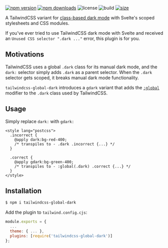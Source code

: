[![npm version](http://img.shields.io/npm/v/tailwindcss-global-dark.svg)](https://www.npmjs.com/package/tailwindcss-global-dark)
[![npm downloads](https://img.shields.io/npm/dm/tailwindcss-global-dark.svg)](https://www.npmjs.com/package/tailwindcss-global-dark)
![license](https://img.shields.io/npm/l/tailwindcss-global-dark)
![build](https://img.shields.io/github/workflow/status/bryanmylee/tailwindcss-global-dark/publish)
[![size](https://img.shields.io/bundlephobia/min/tailwindcss-global-dark)](https://bundlephobia.com/result?p=tailwindcss-global-dark)

A TailwindCSS variant for [class-based dark mode](https://tailwindcss.com/docs/dark-mode#toggling-dark-mode-manually) with Svelte's scoped stylesheets and CSS modules.

If you've ever tried to use TailwindCSS dark mode with Svelte and received an `Unused CSS selector ".dark ..."` error, this plugin is for you.

## Motivations

TailwindCSS uses a global `.dark` class for its manual dark mode, and the `dark:` selector simply adds `.dark` as a parent selector. When the `.dark` selector gets scoped, it breaks manual dark mode functionality.

`tailwindcss-global-dark` introduces a `gdark` variant that adds the [`:global`](https://github.com/css-modules/css-modules#exceptions) modifier to the `.dark` class used by TailwindCSS.

## Usage

Simply replace `dark:` with `gdark:`

```svelte
<style lang="postcss">
  .incorrect {
    @apply dark:bg-red-400;
    /* transpiles to - .dark .incorrect {...} */
  }

  .correct {
    @apply gdark:bg-green-400;
    /* transpiles to - :global(.dark) .correct {...} */
  }
</style>
```

## Installation

```bash
$ npm i tailwindcss-global-dark
```

Add the plugin to `tailwind.config.cjs`:

```js
module.exports = {
  ...
  theme: { ... },
  plugins: [require('tailwindcss-global-dark')]
};
```
